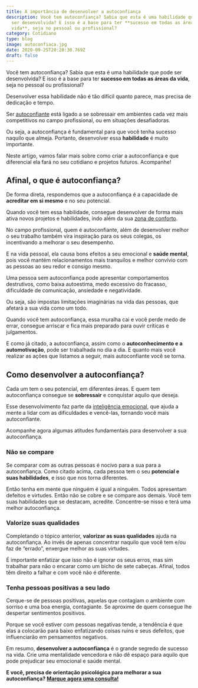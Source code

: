 ```yaml
---
title: A importância de desenvolver a autoconfiança
description: Você tem autoconfiança? Sabia que esta é uma habilidade que pode
  ser desenvolvida? E isso é a base para ter **sucesso em todas as áreas da
  vida**, seja no pessoal ou profissional?
category: Cotidiano
type: blog
image: autoconfiaca.jpg
date: 2020-09-25T20:28:30.769Z
draft: false
---
```


Você tem autoconfiança? Sabia que esta é uma habilidade que pode ser desenvolvida? E isso é a base para ter **sucesso em todas as áreas da vida**, seja no pessoal ou profissional?

Desenvolver essa habilidade não é tão difícil quanto parece, mas precisa de dedicação e tempo.

Ser [autoconfiante](https://www.google.com/url?client=internal-element-cse&cx=013413282715532661870:5z8llcwtwhy&q=https://yuribusin.com.br/como-ser-mais-confiante/&sa=U&ved=2ahUKEwjZuLnok-HrAhVrHrkGHTnsCUAQFjAAegQIABAC&usg=AOvVaw0E3aJtkquQzrroNoHKOUDb) está ligado a se sobressair em ambientes cada vez mais competitivos no campo profissional, ou em situações desafiadoras.

Ou seja, a autoconfiança é fundamental para que você tenha sucesso naquilo que almeja. Portanto, desenvolver essa **habilidade** é muito importante.

Neste artigo, vamos falar mais sobre como criar a autoconfiança e que diferencial ela fará no seu cotidiano e projetos futuros. Acompanhe!

## Afinal, o que é autoconfiança?

De forma direta, respondemos que a autoconfiança é a capacidade de **acreditar em si mesmo** e no seu potencial.

Quando você tem essa habilidade, consegue desenvolver de forma mais ativa novos projetos e habilidades, indo além da sua [zona de conforto](https://www.google.com/url?client=internal-element-cse&cx=013413282715532661870:5z8llcwtwhy&q=https://yuribusin.com.br/voce-e-uma-pessoa-acomodada-dicas-para-sair-da-zona-de-conforto/&sa=U&ved=2ahUKEwji-sSnlOHrAhWkH7kGHaDAAk4QFjAAegQIAxAC&usg=AOvVaw2CS10AGHaoWVV-M3dS7LLh).

No campo profissional, quem é autoconfiante, além de desenvolver melhor o seu trabalho também vira inspiração para os seus colegas, os incentivando a melhorar o seu desempenho.

E na vida pessoal, ela causa bons efeitos a seu emocional e **saúde mental**, pois você mantém relacionamentos mais tranquilos e melhor convívio com as pessoas ao seu redor e consigo mesmo.

Uma pessoa sem autoconfiança pode apresentar comportamentos destrutivos, como baixa autoestima, medo excessivo do fracasso, dificuldade de comunicação, ansiedade e negatividade.

Ou seja, são impostas limitações imaginárias na vida das pessoas, que afetará a sua vida como um todo.

Quando você tem autoconfiança, essa muralha cai e você perde medo de errar, consegue arriscar e fica mais preparado para ouvir críticas e julgamentos.

E como já citado, a autoconfiança, assim como o **autoconhecimento e a automotivação**, pode ser trabalhada no dia a dia. E quanto mais você realizar as ações que listamos a seguir, mais autoconfiante você se torna.

## Como desenvolver a autoconfiança?

Cada um tem o seu potencial, em diferentes áreas. E quem tem autoconfiança consegue se **sobressair** e conquistar aquilo que deseja.

Esse desenvolvimento faz parte da [inteligência emocional](https://yuribusin.com.br/desenvolver-inteligencia-emocional/), que ajuda a mente a lidar com as dificuldades e vencê-las, tornando você mais autoconfiante.

Acompanhe agora algumas atitudes fundamentais para desenvolver a sua autoconfiança.

### Não se compare

Se comparar com as outras pessoas é nocivo para a sua para a autoconfiança. Como citado acima, cada pessoa tem o seu **potencial e suas habilidades**, e isso que nos torna diferentes.

Então tenha em mente que ninguém é igual a ninguém. Todos apresentam defeitos e virtudes. Então não se cobre e se compare aos demais. Você tem suas habilidades que se destacam, acredite. Concentre-se nisso e terá uma melhor autoconfiança.

### Valorize suas qualidades

Completando o tópico anterior, **valorizar as suas qualidades** ajuda na autoconfiança. Ao invés de apenas concentrar naquilo que você tem e/ou faz de “errado”, enxergue melhor as suas virtudes.

É importante enfatizar que isso não é ignorar os seus erros, mas sim trabalhar para não o encarar como um bicho de sete cabeças. Afinal, todos têm direito a falhar e com você não é diferente.

### Tenha pessoas positivas a seu lado

Cerque-se de pessoas positivas, aquelas que contagiam o ambiente com sorriso e uma boa energia, contagiante. Se aproxime de quem consegue lhe despertar sentimentos positivos.

Porque se você estiver com pessoas negativas tende, a tendência é que elas a colocarão para baixo enfatizando coisas ruins e seus defeitos, que influenciarão em pensamentos negativos.

Em resumo, **desenvolver a autoconfiança** é o grande segredo de sucesso na vida. Crie uma mentalidade vencedora e não dê espaço para aquilo que pode prejudicar seu emocional e saúde mental.

**E você, precisa de orientação psicológica para melhorar a sua autoconfiança? [Marque agora uma consulta!](https://yuribusin.com.br/contato/)**
